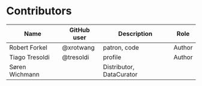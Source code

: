 # Contributors

Name | GitHub user | Description | Role
--- | --- | --- | ---
Robert Forkel | @xrotwang | patron, code | Author
Tiago Tresoldi | @tresoldi | profile | Author
Søren Wichmann | | Distributor, DataCurator

